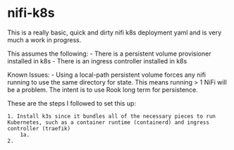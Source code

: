 # nifi-k8s
This is a really basic, quick and dirty nifi k8s deployment yaml and is very much a work in progress.

This assumes the following:
    - There is a persistent volume provisioner installed in k8s
    - There is an ingress controller installed in k8s

Known Issues:
    - Using a local-path persistent volume forces any nifi running to use the same directory for state. This means running > 1 NiFi will be a problem. The intent is to use Rook long term for persistence.

These are the steps I followed to set this up:

    1. Install k3s since it bundles all of the necessary pieces to run Kubernetes, such as a container runtime (containerd) and ingress controller (traefik)
        1a. 
    2. 
